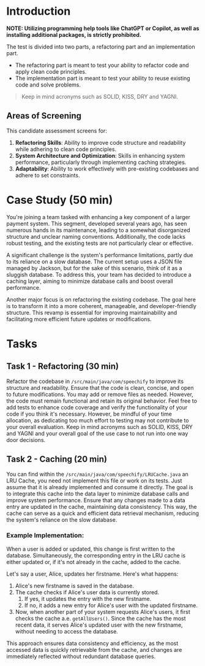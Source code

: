 # Introduction
**NOTE: Utilizing programming help tools like ChatGPT or Copilot, as well as installing additional packages, is strictly prohibited.**

The test is divided into two parts, a refactoring part and an implementation part.
- The refactoring part is meant to test your ability to refactor code and apply clean code principles. 
- The implementation part is meant to test your ability to reuse existing code and solve problems.
> Keep in mind acronyms such as SOLID, KISS, DRY and YAGNI.

## Areas of Screening
This candidate assessment screens for:
1. **Refactoring Skills**: Ability to improve code structure and readability while adhering to clean code principles.
2. **System Architecture and Optimization**: Skills in enhancing system performance, particularly through implementing caching strategies.
3. **Adaptability**: Ability to work effectively with pre-existing codebases and adhere to set constraints.  

# Case Study (50 min)
You're joining a team tasked with enhancing a key component of a larger payment system. This segment, developed several years ago, has seen numerous hands in its maintenance, leading to a somewhat disorganized structure and unclear naming conventions. Additionally, the code lacks robust testing, and the existing tests are not particularly clear or effective.

A significant challenge is the system's performance limitations, partly due to its reliance on a slow database. The current setup uses a JSON file managed by Jackson, but for the sake of this scenario, think of it as a sluggish database. To address this, your team has decided to introduce a caching layer, aiming to minimize database calls and boost overall performance.

Another major focus is on refactoring the existing codebase. The goal here is to transform it into a more coherent, manageable, and developer-friendly structure. This revamp is essential for improving maintainability and facilitating more efficient future updates or modifications.

# Tasks
## Task 1 - Refactoring (30 min)
Refactor the codebase in `/src/main/java/com/speechify` to improve its structure and readability. Ensure that the code is clean, concise, and open to future modifications. You may add or remove files as needed. However, the code must remain functional and retain its original behavior. Feel free to add tests to enhance code coverage and verify the functionality of your code if you think it's necessary. However, be mindful of your time allocation, as dedicating too much effort to testing may not contribute to your overall evaluation. Keep in mind acronyms such as SOLID, KISS, DRY and YAGNI and your overall goal of the use case to not run into one way door decisions.

## Task 2 - Caching (20 min)
You can find within the `/src/main/java/com/speechify/LRUCache.java` an LRU Cache, you need not implement this file or work on its tests. Just assume that it is already implemented and consume it directly. The goal is to integrate this cache into the data layer to minimize database calls and improve system performance. Ensure that any changes made to a data entry are updated in the cache, maintaining data consistency. This way, the cache can serve as a quick and efficient data retrieval mechanism, reducing the system's reliance on the slow database.

### Example Implementation:
When a user is added or updated, this change is first written to the database. Simultaneously, the corresponding entry in the LRU cache is either updated or, if it's not already in the cache, added to the cache.

Let's say a user, Alice, updates her firstname. Here's what happens:

1. Alice's new firstname is saved in the database.
2. The cache checks if Alice's user data is currently stored.
   1. If yes, it updates the entry with the new firstname.
   2. If no, it adds a new entry for Alice's user with the updated firstname.
3. Now, when another part of your system requests Alice's users, it first checks the cache a.e. `getAllUsers()`. Since the cache has the most recent data, it serves Alice's updated user with the new firstname, without needing to access the database.

This approach ensures data consistency and efficiency, as the most accessed data is quickly retrievable from the cache, and changes are immediately reflected without redundant database queries.
